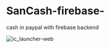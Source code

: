 # SanCash-firebase-
cash in paypal with firebase backend

![ic_launcher-web](https://user-images.githubusercontent.com/46530278/68827310-742e8900-06dc-11ea-9d6f-e27d5c31df14.png)
